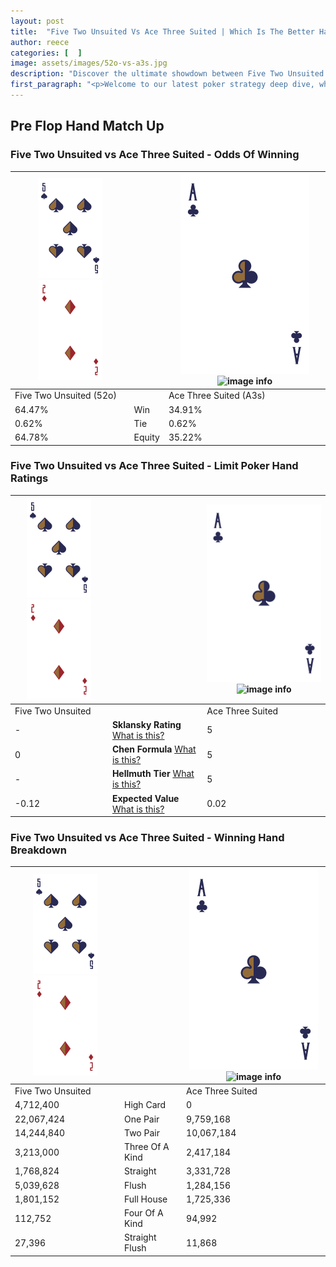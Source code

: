 ```yaml
---
layout: post
title:  "Five Two Unsuited Vs Ace Three Suited | Which Is The Better Hand In Poker? A Complete Guide"
author: reece
categories: [  ]
image: assets/images/52o-vs-a3s.jpg
description: "Discover the ultimate showdown between Five Two Unsuited and Ace Three Suited in poker! Uncover the odds, strategies, and scenarios where one hand triumphs over the other. Get ready to up your poker game with this thrilling analysis."
first_paragraph: "<p>Welcome to our latest poker strategy deep dive, where we're pitting two distinct hands against each other in a high-stakes showdown: Five Two Unsuited vs Ace Three Suited.</p><p>In the dynamic world of poker, every decision counts, and knowing which hand holds the upper hand is key to your success at the table.</p><p>In this article, we'll dissect these two hands, explore the scenarios where one dominates the other, and equip you with the knowledge to make strategic choices that can tip the odds in your favor.</p><p>Get ready to unravel the intriguing dynamics of these poker hands and elevate your game to new heights.</p>"
---
```




[comment]: # (sp0)

## Pre Flop Hand Match Up

<div class="table hand-ratings" markdown="1"> 



### Five Two Unsuited vs Ace Three Suited - Odds Of Winning


    
| ![image info](assets/images/hand1/5.png) ![image info](assets/images/hand1/2o.png) |  | ![image info](assets/images/hand2/A.png) ![image info](assets/images/hand2/3s.png) |
| -------- | -------- | -------- |
| Five Two Unsuited (52o) |  | Ace Three Suited (A3s) |
| 64.47% | Win | 34.91% |
| 0.62% | Tie | 0.62% |
| 64.78% | Equity | 35.22% |




[comment]: # (sp1)



### Five Two Unsuited vs Ace Three Suited - Limit Poker Hand Ratings


    
| ![image info](assets/images/hand1/5.png) ![image info](assets/images/hand1/2o.png) |  | ![image info](assets/images/hand2/A.png) ![image info](assets/images/hand2/3s.png) |
| -------- | -------- | -------- |
| Five Two Unsuited |  | Ace Three Suited |
| - | **Sklansky Rating** [What is this?](/sklansky-rating-explained) | 5 |
| 0 | **Chen Formula** [What is this?](/chen-formula-explained) | 5 |
| - | **Hellmuth Tier** [What is this?](/Hellmuth-tier-explained) | 5 |
| -0.12 | **Expected Value** [What is this?](/expected-value-explained) | 0.02 |




[comment]: # (sp2)



### Five Two Unsuited vs Ace Three Suited - Winning Hand Breakdown


    
| ![image info](assets/images/hand1/5.png) ![image info](assets/images/hand1/2o.png) |  | ![image info](assets/images/hand2/A.png) ![image info](assets/images/hand2/3s.png) |
| -------- | -------- | -------- |
| Five Two Unsuited |  | Ace Three Suited |
| 4,712,400 | High Card | 0 |
| 22,067,424 | One Pair | 9,759,168 |
| 14,244,840 | Two Pair | 10,067,184 |
| 3,213,000 | Three Of A Kind | 2,417,184 |
| 1,768,824 | Straight | 3,331,728 |
| 5,039,628 | Flush | 1,284,156 |
| 1,801,152 | Full House | 1,725,336 |
| 112,752 | Four Of A Kind | 94,992 |
| 27,396 | Straight Flush | 11,868 |




[comment]: # (sp3)



</div>

[comment]: # (sp4)



[comment]: # (sp5)

